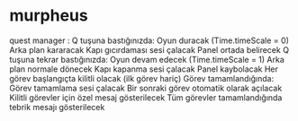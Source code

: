 # murpheus
 quest manager : Q tuşuna bastığınızda:
Oyun duracak (Time.timeScale = 0)
Arka plan kararacak
Kapı gıcırdaması sesi çalacak
Panel ortada belirecek
Q tuşuna tekrar bastığınızda:
Oyun devam edecek (Time.timeScale = 1)
Arka plan normale dönecek
Kapı kapanma sesi çalacak
Panel kaybolacak
Her görev başlangıçta kilitli olacak (ilk görev hariç)
Görev tamamlandığında:
Görev tamamlama sesi çalacak
Bir sonraki görev otomatik olarak açılacak
Kilitli görevler için özel mesaj gösterilecek
Tüm görevler tamamlandığında tebrik mesajı gösterilecek
